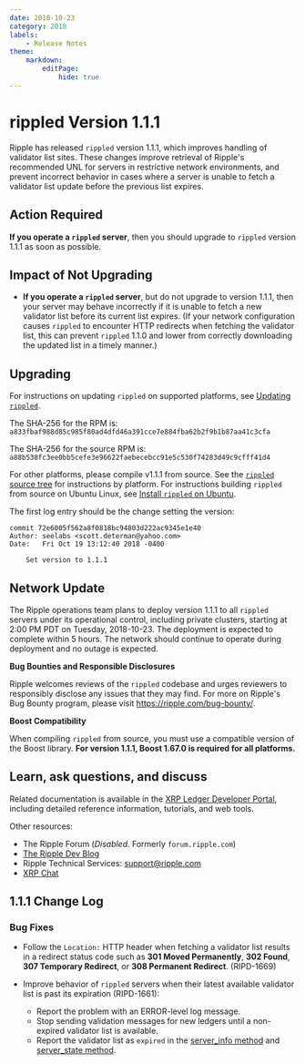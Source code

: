 ```yaml
---
date: 2018-10-23
category: 2018
labels:
    - Release Notes
theme:
    markdown:
        editPage:
            hide: true
---
```

# rippled Version 1.1.1

Ripple has released `rippled` version 1.1.1, which improves handling of validator list sites. These changes improve retrieval of Ripple's recommended UNL for servers in restrictive network environments, and prevent incorrect behavior in cases where a server is unable to fetch a validator list update before the previous list expires.

## Action Required

**If you operate a `rippled` server**, then you should upgrade to `rippled` version 1.1.1 as soon as possible.

## Impact of Not Upgrading

* **If you operate a `rippled` server**, but do not upgrade to version 1.1.1, then your server may behave incorrectly if it is unable to fetch a new validator list before its current list expires. (If your network configuration causes `rippled` to encounter HTTP redirects when fetching the validator list, this can prevent `rippled` 1.1.0 and lower from correctly downloading the updated list in a timely manner.)

## Upgrading

For instructions on updating `rippled` on supported platforms, see [Updating `rippled`](https://developers.ripple.com/update-rippled.html).

The SHA-256 for the RPM is: `a833fbaf988d85c985f80ad4dfd46a391cce7e884fba62b2f9b1b87aa41c3cfa`

The SHA-256 for the source RPM is: `a88b538fc3ee0bb5cefe3e96622faebecebcc91e5c530f74283d49c9cfff41d4`

For other platforms, please compile v1.1.1 from source. See the [`rippled` source tree](https://github.com/ripple/rippled/tree/develop/Builds) for instructions by platform. For instructions building `rippled` from source on Ubuntu Linux, see [Install `rippled` on Ubuntu](https://developers.ripple.com/install-rippled.html#installation-on-ubuntu-with-alien).

The first log entry should be the change setting the version:

```text
commit 72e6005f562a8f0818bc94803d222ac9345e1e40
Author: seelabs <scott.determan@yahoo.com>
Date:   Fri Oct 19 13:12:40 2018 -0400

    Set version to 1.1.1
```

## Network Update

The Ripple operations team plans to deploy version 1.1.1 to all `rippled` servers under its operational control, including private clusters, starting at 2:00 PM PDT on Tuesday, 2018-10-23. The deployment is expected to complete within 5 hours. The network should continue to operate during deployment and no outage is expected.

**Bug Bounties and Responsible Disclosures**

Ripple welcomes reviews of the `rippled` codebase and urges reviewers to responsibly disclose any issues that they may find. For more on Ripple's Bug Bounty program, please visit <https://ripple.com/bug-bounty/>.

**Boost Compatibility**

When compiling `rippled` from source, you must use a compatible version of the Boost library. **For version 1.1.1, Boost 1.67.0 is required for all platforms.**

## Learn, ask questions, and discuss

Related documentation is available in the [XRP Ledger Developer Portal](https://developers.ripple.com/), including detailed reference information, tutorials, and web tools.

Other resources:

* The Ripple Forum (_Disabled._ Formerly `forum.ripple.com`)
* [The Ripple Dev Blog](https://developers.ripple.com/blog/)
* Ripple Technical Services: <support@ripple.com>
* [XRP Chat](http://www.xrpchat.com/)



## 1.1.1 Change Log

### Bug Fixes

- Follow the `Location:` HTTP header when fetching a validator list results in a redirect status code such as **301 Moved Permanently**, **302 Found**, **307 Temporary Redirect**, or **308 Permanent Redirect**. (RIPD-1669)

- Improve behavior of `rippled` servers when their latest available validator list is past its expiration (RIPD-1661):
    - Report the problem with an ERROR-level log message.
    - Stop sending validation messages for new ledgers until a non-expired validator list is available.
    - Report the validator list as `expired` in the [server_info method](https://developers.ripple.com/server_info.html) and [server_state method](https://developers.ripple.com/server_state.html).
